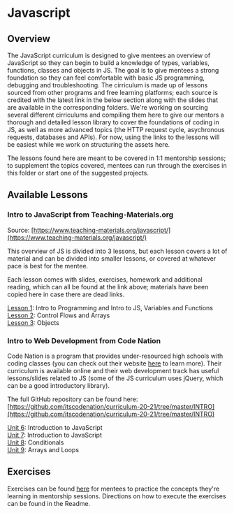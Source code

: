 # Javascript

## Overview

The JavaScript curriculum is designed to give mentees an overview of JavaScript so they can begin to build a knowledge of types, variables, functions, classes and objects in JS. The goal is to give mentees a strong foundation so they can feel comfortable with basic JS programming, debugging and troubleshooting. The cirriculum is made up of lessons sourced from other programs and free learning platforms; each source is credited with the latest link in the below section along with the slides that are available in the corresponding folders. We're working on sourcing several different cirriculums and compiling them here to give our mentors a thorough and detailed lesson library to cover the foundations of coding in JS, as well as more advanced topics (the HTTP request cycle, asychronous requests, databases and APIs). For now, using the links to the lessons will be easiest while we work on structuring the assets here.

The lessons found here are meant to be covered in 1:1 mentorship sessions; to supplement the topics covered, mentees can run through the exercises in this folder or start one of the suggested projects.

## Available Lessons

### Intro to JavaScript from Teaching-Materials.org

Source: [https://www.teaching-materials.org/javascript/](https://www.teaching-materials.org/javascript/)

This overview of JS is divided into 3 lessons, but each lesson covers a lot of material and can be divided into smaller lessons, or covered at whatever pace is best for the mentee.

Each lesson comes with slides, exercises, homework and additional reading, which can all be found at the link above; materials have been copied here in case there are dead links.

[Lesson 1](teaching-materials.org/lesson-1/README.md): Intro to Programming and Intro to JS, Variables and Functions<br>
[Lesson 2](teaching-materials.org/lesson-2/README.md): Control Flows and Arrays<br>
[Lesson 3](teaching-materials.org/lesson-3/README.md): Objects

### Intro to Web Development from Code Nation

Code Nation is a program that provides under-resourced high schools with coding classes (you can check out their website [here](https://codenation.org/) to learn more). Their curriculum is available online and their web development track has useful lessons/slides related to JS (some of the JS curriculum uses jQuery, which can be a good introductory library).

The full GitHub repository can be found here: [https://github.com/itscodenation/curriculum-20-21/tree/master/INTRO](https://github.com/itscodenation/curriculum-20-21/tree/master/INTRO)

[Unit 6](https://github.com/itscodenation/curriculum-20-21/tree/master/INTRO/units/unit6): Introduction to JavaScript<br>
[Unit 7](https://github.com/itscodenation/curriculum-20-21/blob/master/INTRO/units/unit7): Introduction to JavaScript<br>
[Unit 8](https://github.com/itscodenation/curriculum-20-21/blob/master/INTRO/units/unit8): Conditionals<br>
[Unit 9](https://github.com/itscodenation/curriculum-20-21/blob/master/INTRO/units/unit9): Arrays and Loops


## Exercises

Exercises can be found [here](exercises/README.md) for mentees to practice the concepts they're learning in mentorship sessions. Directions on how to execute the exercises can be found in the Readme.
